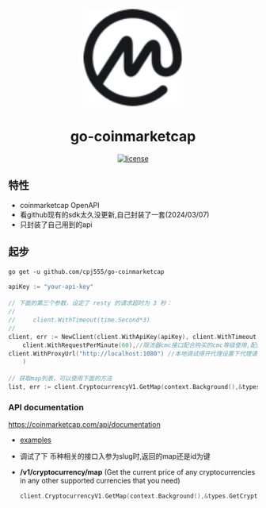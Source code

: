 <p align="center">
  <a href="https://coinmarketcap.com/api/documentation/v1/">
    <img src="examples/coinmarketcap.png" width="200" height="200" alt="dodo-open">
  </a>
</p>

<div align="center">


# go-coinmarketcap
  <a href="https://github.com/cpj555/go-coinmarketcap/blob/main/LICENSE">
    <img src="https://img.shields.io/github/license/cpj555/go-coinmarketcap" alt="license">
  </a>

</div>



## 特性

- coinmarketcap OpenAPI
- 看github现有的sdk太久没更新,自己封装了一套(2024/03/07)
- 只封装了自己用到的api


## 起步

```shell
go get -u github.com/cpj555/go-coinmarketcap
```



```go
apiKey := "your-api-key"

// 下面的第三个参数，设定了 resty 的请求超时为 3 秒：
//
//     client.WithTimeout(time.Second*3)
//
client, err := NewClient(client.WithApiKey(apiKey), client.WithTimeout(time.Second*3),
	client.WithRequestPerMinute(60),//限流器cmc接口配合购买的cmc等级使用,配置自己的业务并发调用
client.WithProxyUrl("http://localhost:1080") //本地调试得开代理设置下代理请求,生产环境部署到香港或者国外服务器
	)

// 获取map列表，可以使用下面的方法
list, err := client.CryptocurrencyV1.GetMap(context.Background(),&types.GetCryptocurrencyV1MapReq{Start: 1, Limit: 10})
```

### API documentation
https://coinmarketcap.com/api/documentation

- [examples](examples/demo-setup)

- 调试了下 币种相关的接口入参为slug时,返回的map还是id为键

* **/v1/cryptocurrency/map** (Get the current price of any cryptocurrencies in any other supported currencies that you need)
  ```go
  client.CryptocurrencyV1.GetMap(context.Background(),&types.GetCryptocurrencyMapReq{Start: 1, Limit: 10})
  ```